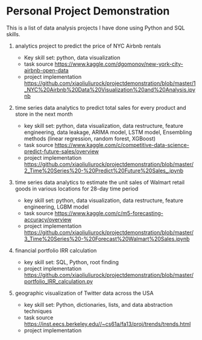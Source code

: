 # Personal Project Demonstration
This is a list of data analysis projects I have done using Python and SQL skills. 

1. analytics project to predict the price of NYC Airbnb rentals

    * Key skill set: python, data visualization
  	* task source https://www.kaggle.com/dgomonov/new-york-city-airbnb-open-data
    * project implementation https://github.com/xiaoliuliurock/projectdemonstration/blob/master/1_NYC%20Airbnb%20Data%20Visualization%20and%20Analysis.ipynb

2. time series data analytics to predict total sales for every product and store in the next month
    
    * key skill set: python, data visualization, data restructure, feature engineering, data leakage, ARIMA model, LSTM model, Ensembling methods (linear regression, random forest, XGBoost)
  	* task source https://www.kaggle.com/c/competitive-data-science-predict-future-sales/overview
    * project implementation https://github.com/xiaoliuliurock/projectdemonstration/blob/master/2_Time%20Series%20-%20Predict%20Future%20Sales_.ipynb
    
3. time series data analytics to estimate the unit sales of Walmart retail goods in various locations for 28-day time period
    
    * key skill set: python, data visualization, data restructure, feature engineering, LGBM model
  	* task source https://www.kaggle.com/c/m5-forecasting-accuracy/overview
    * project implementation https://github.com/xiaoliuliurock/projectdemonstration/blob/master/3_Time%20Series%20-%20Forecast%20Walmart%20Sales.ipynb

4. financial portfolio IRR calculation

    * key skill set: SQL, Python, root finding
    * project implementation https://github.com/xiaoliuliurock/projectdemonstration/blob/master/portfolio_IRR_calculation.py
    
5. geographic visualization of Twitter data across the USA
    
    * key skill set: Python, dictionaries, lists, and data abstraction techniques
    * task source https://inst.eecs.berkeley.edu//~cs61a/fa13/proj/trends/trends.html
    * project implementation
